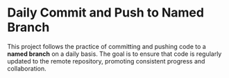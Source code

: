 # Daily Commit and Push to Named Branch

This project follows the practice of committing and pushing code to a **named branch** on a daily basis. The goal is to ensure that code is regularly updated to the remote repository, promoting consistent progress and collaboration.